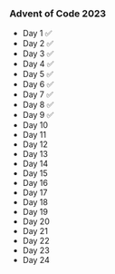 ### Advent of Code 2023

- Day 1  ✅
- Day 2  ✅
- Day 3  ✅
- Day 4  ✅
- Day 5  ✅
- Day 6  ✅
- Day 7  ✅
- Day 8  ✅
- Day 9  ✅
- Day 10
- Day 11
- Day 12
- Day 13
- Day 14
- Day 15
- Day 16
- Day 17
- Day 18
- Day 19
- Day 20
- Day 21
- Day 22
- Day 23
- Day 24